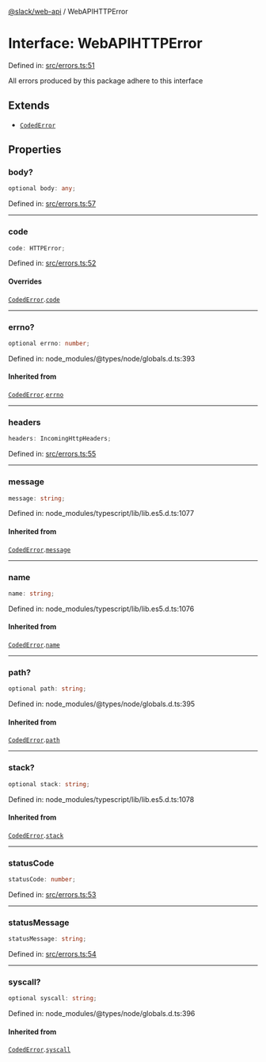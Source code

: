 [@slack/web-api](../index.md) / WebAPIHTTPError

# Interface: WebAPIHTTPError

Defined in: [src/errors.ts:51](https://github.com/slackapi/node-slack-sdk/blob/main/packages/web-api/src/errors.ts#L51)

All errors produced by this package adhere to this interface

## Extends

- [`CodedError`](CodedError.md)

## Properties

### body?

```ts
optional body: any;
```

Defined in: [src/errors.ts:57](https://github.com/slackapi/node-slack-sdk/blob/main/packages/web-api/src/errors.ts#L57)

***

### code

```ts
code: HTTPError;
```

Defined in: [src/errors.ts:52](https://github.com/slackapi/node-slack-sdk/blob/main/packages/web-api/src/errors.ts#L52)

#### Overrides

[`CodedError`](CodedError.md).[`code`](CodedError.md#code)

***

### errno?

```ts
optional errno: number;
```

Defined in: node\_modules/@types/node/globals.d.ts:393

#### Inherited from

[`CodedError`](CodedError.md).[`errno`](CodedError.md#errno)

***

### headers

```ts
headers: IncomingHttpHeaders;
```

Defined in: [src/errors.ts:55](https://github.com/slackapi/node-slack-sdk/blob/main/packages/web-api/src/errors.ts#L55)

***

### message

```ts
message: string;
```

Defined in: node\_modules/typescript/lib/lib.es5.d.ts:1077

#### Inherited from

[`CodedError`](CodedError.md).[`message`](CodedError.md#message)

***

### name

```ts
name: string;
```

Defined in: node\_modules/typescript/lib/lib.es5.d.ts:1076

#### Inherited from

[`CodedError`](CodedError.md).[`name`](CodedError.md#name)

***

### path?

```ts
optional path: string;
```

Defined in: node\_modules/@types/node/globals.d.ts:395

#### Inherited from

[`CodedError`](CodedError.md).[`path`](CodedError.md#path)

***

### stack?

```ts
optional stack: string;
```

Defined in: node\_modules/typescript/lib/lib.es5.d.ts:1078

#### Inherited from

[`CodedError`](CodedError.md).[`stack`](CodedError.md#stack)

***

### statusCode

```ts
statusCode: number;
```

Defined in: [src/errors.ts:53](https://github.com/slackapi/node-slack-sdk/blob/main/packages/web-api/src/errors.ts#L53)

***

### statusMessage

```ts
statusMessage: string;
```

Defined in: [src/errors.ts:54](https://github.com/slackapi/node-slack-sdk/blob/main/packages/web-api/src/errors.ts#L54)

***

### syscall?

```ts
optional syscall: string;
```

Defined in: node\_modules/@types/node/globals.d.ts:396

#### Inherited from

[`CodedError`](CodedError.md).[`syscall`](CodedError.md#syscall)
